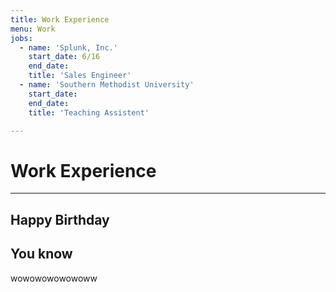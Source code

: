 ```yaml
---
title: Work Experience
menu: Work
jobs:
  - name: 'Splunk, Inc.'
    start_date: 6/16
    end_date:
    title: 'Sales Engineer'
  - name: 'Southern Methodist University'
    start_date:
    end_date:
    title: 'Teaching Assistent'

---
```

# Work Experience
---
Happy Birthday
---
You know
---
wowowowowowoww